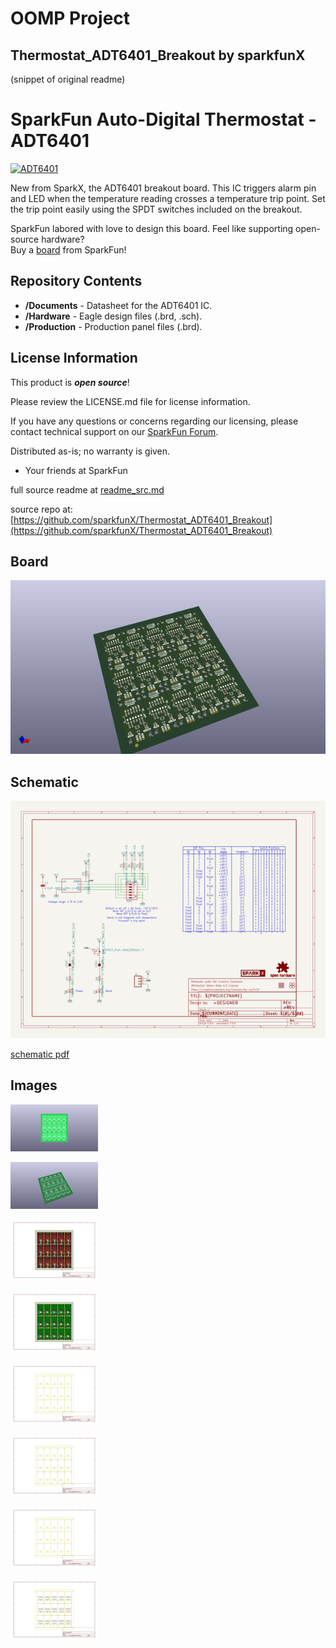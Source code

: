 # OOMP Project  
## Thermostat_ADT6401_Breakout  by sparkfunX  
  
(snippet of original readme)  
  
SparkFun Auto-Digital Thermostat - ADT6401  
=============================  
  
[![ADT6401](https://cdn.sparkfun.com/assets/parts/1/5/6/6/5/16772-Auto-Digital_Thermostat_-_ADT6401-01.jpg)](https://cdn.sparkfun.com/assets/parts/1/5/6/6/5/16772-Auto-Digital_Thermostat_-_ADT6401-01.jpg)  
  
New from SparkX, the ADT6401 breakout board. This IC triggers alarm pin and LED when the temperature reading crosses a temperature trip point. Set the trip point easily using the SPDT switches included on the breakout.  
  
SparkFun labored with love to design this board. Feel like supporting open-source hardware?  
Buy a [board](https://www.sparkfun.com/) from SparkFun!  
  
Repository Contents  
-------------------  
  
* **/Documents** - Datasheet for the ADT6401 IC.  
* **/Hardware** - Eagle design files (.brd, .sch).  
* **/Production** - Production panel files (.brd).  
  
License Information  
-------------------  
  
This product is _**open source**_!  
  
Please review the LICENSE.md file for license information.  
  
If you have any questions or concerns regarding our licensing, please contact technical support on our [SparkFun Forum](https://www.sparkfun.com/viewforum.php?f=152).  
  
Distributed as-is; no warranty is given.  
  
- Your friends at SparkFun  
  
_<COLLABORATION CREDIT>_  
  
  full source readme at [readme_src.md](readme_src.md)  
  
source repo at: [https://github.com/sparkfunX/Thermostat_ADT6401_Breakout](https://github.com/sparkfunX/Thermostat_ADT6401_Breakout)  
## Board  
  
[![working_3d.png](working_3d_600.png)](working_3d.png)  
## Schematic  
  
[![working_schematic.png](working_schematic_600.png)](working_schematic.png)  
  
[schematic pdf](working_schematic.pdf)  
## Images  
  
[![working_3D_bottom.png](working_3D_bottom_140.png)](working_3D_bottom.png)  
  
[![working_3D_top.png](working_3D_top_140.png)](working_3D_top.png)  
  
[![working_assembly_page_01.png](working_assembly_page_01_140.png)](working_assembly_page_01.png)  
  
[![working_assembly_page_02.png](working_assembly_page_02_140.png)](working_assembly_page_02.png)  
  
[![working_assembly_page_03.png](working_assembly_page_03_140.png)](working_assembly_page_03.png)  
  
[![working_assembly_page_04.png](working_assembly_page_04_140.png)](working_assembly_page_04.png)  
  
[![working_assembly_page_05.png](working_assembly_page_05_140.png)](working_assembly_page_05.png)  
  
[![working_assembly_page_06.png](working_assembly_page_06_140.png)](working_assembly_page_06.png)  

